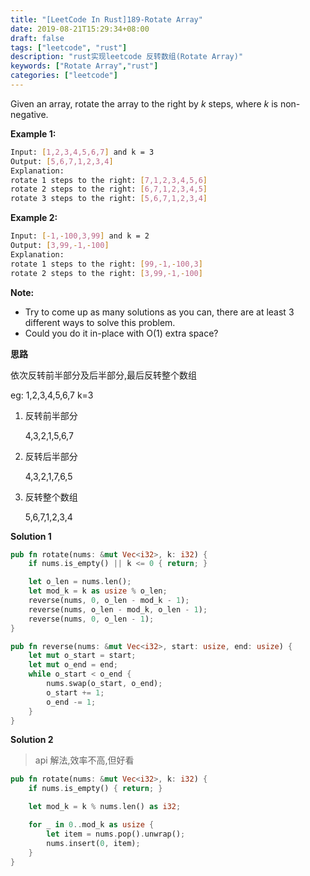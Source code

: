 ```yaml
---
title: "[LeetCode In Rust]189-Rotate Array"
date: 2019-08-21T15:29:34+08:00
draft: false
tags: ["leetcode", "rust"]
description: "rust实现leetcode 反转数组(Rotate Array)"
keywords: ["Rotate Array","rust"]
categories: ["leetcode"]
---
```


<!--more-->

Given an array, rotate the array to the right by *k* steps, where *k* is non-negative.

**Example 1:**

```bash
Input: [1,2,3,4,5,6,7] and k = 3
Output: [5,6,7,1,2,3,4]
Explanation:
rotate 1 steps to the right: [7,1,2,3,4,5,6]
rotate 2 steps to the right: [6,7,1,2,3,4,5]
rotate 3 steps to the right: [5,6,7,1,2,3,4]
```

**Example 2:**

```bash
Input: [-1,-100,3,99] and k = 2
Output: [3,99,-1,-100]
Explanation: 
rotate 1 steps to the right: [99,-1,-100,3]
rotate 2 steps to the right: [3,99,-1,-100]
```

**Note:**

- Try to come up as many solutions as you can, there are at least 3 different ways to solve this problem.
- Could you do it in-place with O(1) extra space?



**思路**

依次反转前半部分及后半部分,最后反转整个数组

eg: 1,2,3,4,5,6,7  k=3

1. 反转前半部分

   4,3,2,1,5,6,7

2. 反转后半部分

   4,3,2,1,7,6,5

3. 反转整个数组

   5,6,7,1,2,3,4



**Solution 1**

```rust
pub fn rotate(nums: &mut Vec<i32>, k: i32) {
    if nums.is_empty() || k <= 0 { return; }

    let o_len = nums.len();
    let mod_k = k as usize % o_len;
    reverse(nums, 0, o_len - mod_k - 1);
    reverse(nums, o_len - mod_k, o_len - 1);
    reverse(nums, 0, o_len - 1);
}

pub fn reverse(nums: &mut Vec<i32>, start: usize, end: usize) {
    let mut o_start = start;
    let mut o_end = end;
    while o_start < o_end {
        nums.swap(o_start, o_end);
        o_start += 1;
        o_end -= 1;
    }
}
```


**Solution 2**

> api 解法,效率不高,但好看

```rust
pub fn rotate(nums: &mut Vec<i32>, k: i32) {
    if nums.is_empty() { return; }

    let mod_k = k % nums.len() as i32;

    for _ in 0..mod_k as usize {
        let item = nums.pop().unwrap();
        nums.insert(0, item);
    }
}
```
